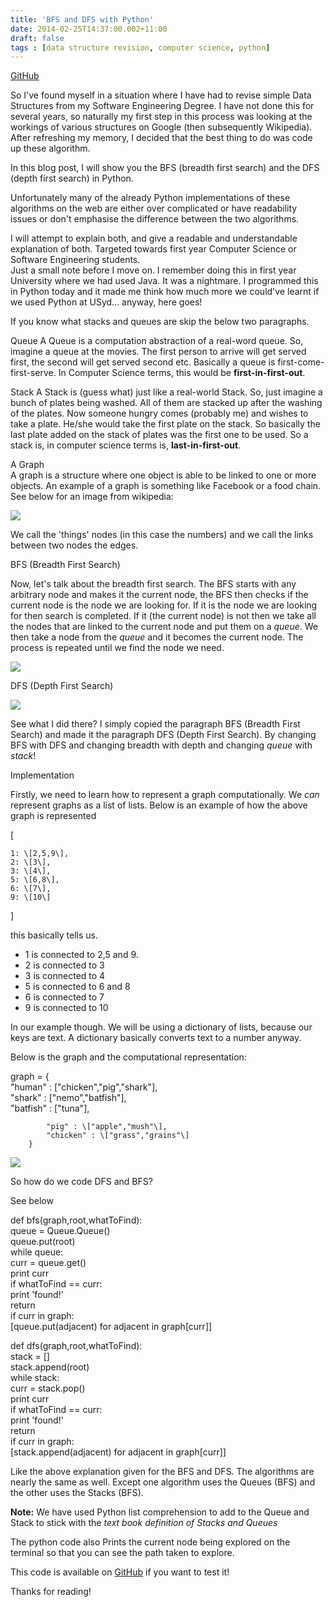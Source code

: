 ```yaml
---
title: 'BFS and DFS with Python'
date: 2014-02-25T14:37:00.002+11:00
draft: false
tags : [data structure revision, computer science, python]
---
```


[GitHub](https://github.com/RaphHaddad/DSRevision)  

So I've found myself in a situation where I have had to revise simple Data Structures from my Software Engineering Degree. I have not done this for several years, so naturally my first step in this process was looking at the workings of various structures on Google (then subsequently Wikipedia). After refreshing my memory, I decided that the best thing to do was code up these algorithm.  

In this blog post, I will show you the BFS (breadth first search) and the DFS (depth first search) in Python.

Unfortunately many of the already Python implementations of these algorithms on the web are either over complicated or have readability issues or don't emphasise the difference between the two algorithms.  
  
I will attempt to explain both, and give a readable and understandable explanation of both. Targeted towards first year Computer Science or Software Engineering students.  
Just a small note before I move on. I remember doing this in first year University where we had used Java. It was a nightmare. I programmed this in Python today and it made me think how much more we could've learnt if we used Python at USyd... anyway, here goes!  

If you know what stacks and queues are skip the below two paragraphs.

Queue
A Queue is a computation abstraction of a real-word queue. So, imagine a queue at the movies. The first person to arrive will get served first, the second will get served second etc. Basically a queue is first-come-first-serve. In Computer Science terms, this would be **first-in-first-out**.  

Stack
A Stack is (guess what) just like a real-world Stack. So, just imagine a bunch of plates being washed. All of them are stacked up after the washing of the plates. Now someone hungry comes (probably me) and wishes to take a plate. He/she would take the first plate on the stack. So basically the last plate added on the stack of plates was the first one to be used. So a stack is, in computer science terms is, **last-in-first-out**.  
  
A Graph  
A graph is a structure where one object is able to be linked to one or more objects. An example of a graph is something like Facebook or a food chain. See below for an image from wikipedia:  

[![](http://upload.wikimedia.org/wikipedia/commons/5/5b/6n-graf.svg)](http://upload.wikimedia.org/wikipedia/commons/5/5b/6n-graf.svg)

We call the 'things' nodes (in this case the numbers) and we call the links between two nodes the edges.

  

BFS (Breadth First Search)

Now, let's talk about the breadth first search. The BFS starts with any arbitrary node and makes it the current node, the BFS then checks if the current node is the node we are looking for. If it is the node we are looking for then search is completed. If it (the current node) is not then we take all the nodes that are linked to the current node and put them on a _queue_. We then take a node from the _queue_ and it becomes the current node. The process is repeated until we find the node we need.

  

[![](http://upload.wikimedia.org/wikipedia/commons/4/46/Animated_BFS.gif)](http://upload.wikimedia.org/wikipedia/commons/4/46/Animated_BFS.gif)

  

DFS (Depth First Search)

  

[![](http://upload.wikimedia.org/wikipedia/commons/7/7f/Depth-First-Search.gif)](http://upload.wikimedia.org/wikipedia/commons/7/7f/Depth-First-Search.gif)

  

  

See what I did there? I simply copied the paragraph BFS (Breadth First Search) and made it the paragraph DFS (Depth First Search). By changing BFS with DFS and changing breadth with depth and changing _queue_ with _stack_!

  

Implementation

Firstly, we need to learn how to represent a graph computationally. We _can_ represent graphs as a list of lists. Below is an example of how the above graph is represented

  

  
  

\[  
  
    1: \[2,5,9\],  
    2: \[3\],  
    3: \[4\],  
    5: \[6,8\],  
    6: \[7\],  
    9: \[10\]  
  
\]  

  
this basically tells us.  
  

*   1 is connected to 2,5 and 9.
*   2 is connected to 3
*   3 is connected to 4
*   5 is connected to 6 and 8
*   6 is connected to 7
*   9 is connected to 10

In our example though. We will be using a dictionary of lists, because our keys are text. A dictionary basically converts text to a number anyway.

  

Below is the graph and the computational representation:

  
  

graph = {  
            "human" : \["chicken","pig","shark"\],  
            "shark" : \["nemo","batfish"\],  
            "batfish" : \["tuna"\],  
  
            "pig" : \["apple","mush"\],  
            "chicken" : \["grass","grains"\]  
        }  

  

[![](http://2.bp.blogspot.com/-eCEsdf6HgBw/UwwIIt5c53I/AAAAAAAAADQ/iBebCdMBJfo/s1600/graph.png)](http://2.bp.blogspot.com/-eCEsdf6HgBw/UwwIIt5c53I/AAAAAAAAADQ/iBebCdMBJfo/s1600/graph.png)

  

So how do we code DFS and BFS?

  

See below

  

def bfs(graph,root,whatToFind):  
    queue = Queue.Queue()  
    queue.put(root)  
    while queue:  
        curr = queue.get()  
        print curr  
        if whatToFind == curr:  
            print 'found!'  
            return  
        if curr in graph:  
            \[queue.put(adjacent) for adjacent in graph\[curr\]\]  
  
def dfs(graph,root,whatToFind):  
    stack = \[\]  
    stack.append(root)  
    while stack:  
        curr = stack.pop()  
        print curr  
        if whatToFind == curr:  
            print 'found!'  
            return  
        if curr in graph:  
            \[stack.append(adjacent) for adjacent in graph\[curr\]\]  

  
Like the above explanation given for the BFS and DFS. The algorithms are nearly the same as well. Except one algorithm uses the Queues (BFS) and the other uses the Stacks (BFS).  
  
**Note:** We have used Python list comprehension to add to the Queue and Stack to stick with the _text book definition of Stacks and Queues_  
  
The python code also Prints the current node being explored on the terminal so that you can see the path taken to explore.  
  
This code is available on [GitHub](https://github.com/RaphAustralia/DSRevision) if you want to test it!  
  
Thanks for reading!